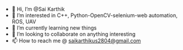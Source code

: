 - 👋 Hi, I’m @Sai Karthik
- 👀 I’m interested in C++, Python-OpenCV-selenium-web automation, ROS, UAV
- 🌱 I’m currently learning new things
- 💞️ I’m looking to collaborate on anything interesting
- 📫 How to reach me @ saikarthikus2804@gmail.com

<!---
THUNDER2804/THUNDER2804 is a ✨ special ✨ repository because its `README.md` (this file) appears on your GitHub profile.
You can click the Preview link to take a look at your changes.
--->
